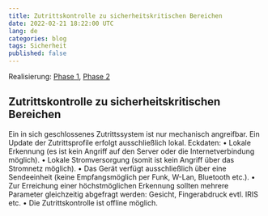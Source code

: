 ```yaml
---
title: Zutrittskontrolle zu sicherheitskritischen Bereichen
date: 2022-02-21 18:22:00 UTC
lang: de
categories: blog
tags: Sicherheit
published: false
---
```


Realisierung: [Phase 1](../phase-1/), [Phase 2](../phase-2/)


## Zutrittskontrolle zu sicherheitskritischen Bereichen

Ein in sich geschlossenes Zutrittssystem ist nur mechanisch angreifbar. Ein Update der Zutrittsprofile erfolgt ausschließlich lokal. Eckdaten:
  •	Lokale Erkennung (es ist kein Angriff auf den Server oder die Internetverbindung möglich).
  •	Lokale Stromversorgung (somit ist kein Angriff über das Stromnetz möglich).
  •	Das Gerät verfügt ausschließlich über eine Sendeeinheit (keine Empfangsmöglich per Funk, W-Lan, Bluetooth etc.).
  •	Zur Erreichung einer höchstmöglichen Erkennung sollten mehrere Parameter gleichzeitig abgefragt werden: Gesicht, Fingerabdruck evtl. IRIS etc. 
  •	Die Zutrittskontrolle ist offline möglich.
  


